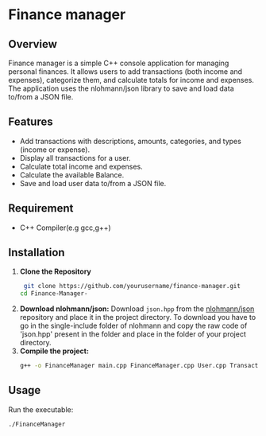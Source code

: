 # Finance manager
## Overview
Finance manager is a simple C++ console application for managing personal finances. It allows users to add transactions (both income and expenses), categorize them, and calculate totals for income and expenses. The application uses the nlohmann/json library to save and load data to/from a JSON file.
## Features
- Add transactions with descriptions, amounts, categories, and types (income or expense).
- Display all transactions for a user.
- Calculate total income and expenses.
- Calculate the available Balance.
- Save and load user data to/from a JSON file.
## Requirement
- C++ Compiler(e.g gcc,g++)
## Installation
1. **Clone the Repository**
    ```sh
     git clone https://github.com/yourusername/finance-manager.git
    cd Finance-Manager-

    ```
2. **Download nlohmann/json:**
    Download `json.hpp` from the [nlohmann/json](https://github.com/nlohmann/json) repository and place it in the project directory. 
    To download you have to go in the single-include folder of nlohmann and copy the raw code of 'json.hpp' present in the folder and place in the folder of your project directory.
3. **Compile the project:**
    ```sh
    g++ -o FinanceManager main.cpp FinanceManager.cpp User.cpp Transaction.cpp Category.cpp -I .
    ```
## Usage
Run the executable:
```sh
./FinanceManager